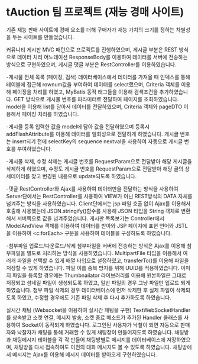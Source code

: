 # tAuction 팀 프로젝트 (재능 경매 사이트)

기존 재능 판매 사이트에 경매 요소를 더해 구매자가 재능 가치의 크기를 정하는 차별성을 두는 사이트를 만들었습니다.

커뮤니티 게시판
MVC 패턴으로 프로젝트를 진행하였으며, 게시글 부분은 REST 방식으로 데이터 처리 어노테이션 ResponseBody를 이용하여 데이터를 서버에 전송하는 방식으로 구현하였으며, 게시글 댓글 부분은 RestController를 이용하였습니다.

-게시물 전체 목록 (페이징, 검색)
데이터베이스에서 데이터를 가져올 때 인덱스를 통해 테이블에 접근해 rownum값을 부여하여 데이터를 select했으며, Criteria 객체를 이용해 페이징을 처리를 하였고, MyBatis 동적 태그들을 이용해 검색조건을 추가하였습니다.
GET 방식으로 게시물 번호를 파라미터로 전달하여 페이지를 조회하였습니다.
model을 이용해 list를 담아서 데이터를 전달하였으며, Criteria 객체와 pageDTO 이용해서 페이징 처리를 하였습니다.

-게시물 등록
입력한 값을 model에 담아 값을 전달하였으며 등록시 addFlashAttribute를 이용해 데이터를 일회성으로 전달하게 하였습니다. 
게시글 번호는 insert되기 전에 selectKey의 sequence nextval을 사용하여 자동으로 게시글 번호를 부여하였습니다.

-게시물 삭제, 수정
삭제는 게시글 번호를 RequestParam으로 전달받아 해당 게시글을 삭제하게 하였으며,
수정도 게시글 번호를 RequestParam으로 전달받아 해당 글의 상세데이터를 찾고 변경된 내용으로 update되도록 하였습니다.

-댓글
RestController와 Ajax를 사용하여 데이터만을 전달하는 방식을 사용하여 
Server단에서는 RestController를 사용하여 VIEW가 아닌 REST방식의 DATA 자체를 넘겨주는 방식을 사용하였습니다.
Client단에서는 jsp 파일 호출 없이 Ajax를 이용해서 호출해 사용했는데 JSON.stringify()함수를 사용해 JSON 타입을 String 객체로 변환해서 서버쪽으로 값을 넘겨주었습니다.
게시판 목록보기는 Controller에서 ModelAndView 객체를 이용하여 데이터를 받아와 JSP 페이지에 표현 언어와 JSTL을 이용하여 <c:forEach> 구문을 사용하여 테이블을 구성하도록 하였습니다.

-첨부파일 업로드/다운로드/삭제
첨부파일을 서버에 전송하는 방식은 Ajax를 이용해 첨부파일을 별도로 처리하는 방식을 사용하였습니다.
MultipartFile 타입을 이용해서 여러개 파일을 선택할 수 있게 배열 타입으로 설정하였고, transferTo()를 이용해 파일을 저장할 수 있게 하였습니다.
파일 이름 중복 방지를 위해 UUID를 적용하였습니다.
이미지 파일을 등록할 경우에는 Thumbnailator 라이브러리를 이용해 원본파일은 그대로 저장되고 섬네일 파일이 생성되도록 하였고, 일반 파일의 경우 그냥 파일만 업로드 되게 하였습니다.
첨부 파일 삭제의 경우 데이터베이스에 먼저 삭제한 후 실제 파일이 삭제되도록 하였고, 수정할 경우에도 기존 파일 삭제 후 다시 추가하도록 하였습니다.


실시간 채팅 (Websocket을 이용하여 실시간 채팅을 구현)
TextWebSocketHandler 를 상속받고 소켓 연결, 메시지 발송, 소켓 종료 메소드가 추가된 Handler 클래스를 사용하여 Socket이 동작되게 하였습니다.
로그인된 사용자가 낙찰이 되면 자동으로 판매자와 낙찰자가 채팅을 통해 거래할 수 있게 채팅창이 만들어지도록 하였습니다. 
채팅방과 채팅메시지 테이블을 각 각 만들어 채팅방별로 메시지를 데이터베이스에 저장하였으며, 채팅방을 다시 접속하여도 이전의 대화 메시지도 볼 수 있도록 하였습니다.
채팅방에서 메시지는 Ajax를 이용해 메시지 데이터를 받아오게 구현하였습니다.


